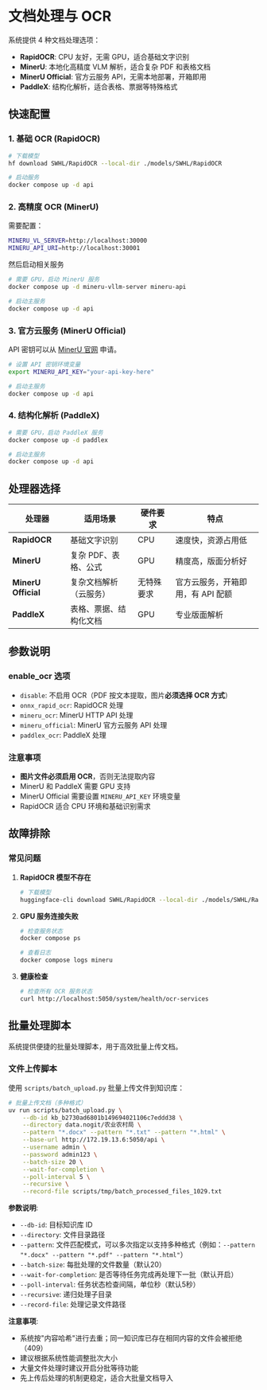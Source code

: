 # 文档处理与 OCR

系统提供 4 种文档处理选项：

- **RapidOCR**: CPU 友好，无需 GPU，适合基础文字识别
- **MinerU**: 本地化高精度 VLM 解析，适合复杂 PDF 和表格文档
- **MinerU Official**: 官方云服务 API，无需本地部署，开箱即用
- **PaddleX**: 结构化解析，适合表格、票据等特殊格式

## 快速配置

### 1. 基础 OCR (RapidOCR)

```bash
# 下载模型
hf download SWHL/RapidOCR --local-dir ./models/SWHL/RapidOCR

# 启动服务
docker compose up -d api
```

### 2. 高精度 OCR (MinerU)

需要配置：

```bash
MINERU_VL_SERVER=http://localhost:30000
MINERU_API_URI=http://localhost:30001
```

然后启动相关服务

```bash
# 需要 GPU，启动 MinerU 服务
docker compose up -d mineru-vllm-server mineru-api

# 启动主服务
docker compose up -d api
```

### 3. 官方云服务 (MinerU Official)


API 密钥可以从 [MinerU 官网](https://mineru.net) 申请。

```bash
# 设置 API 密钥环境变量
export MINERU_API_KEY="your-api-key-here"

# 启动主服务
docker compose up -d api
```

### 4. 结构化解析 (PaddleX)

```bash
# 需要 GPU，启动 PaddleX 服务
docker compose up -d paddlex

# 启动主服务
docker compose up -d api
```

## 处理器选择

| 处理器 | 适用场景 | 硬件要求 | 特点 |
|--------|----------|------------|------|
| **RapidOCR** | 基础文字识别 | CPU | 速度快，资源占用低 |
| **MinerU** | 复杂 PDF、表格、公式 | GPU | 精度高，版面分析好 |
| **MinerU Official** | 复杂文档解析（云服务） | 无特殊要求 | 官方云服务，开箱即用，有 API 配额 |
| **PaddleX** | 表格、票据、结构化文档 | GPU | 专业版面解析 |

## 参数说明

### enable_ocr 选项
- `disable`: 不启用 OCR（PDF 按文本提取，图片**必须选择 OCR 方式**）
- `onnx_rapid_ocr`: RapidOCR 处理
- `mineru_ocr`: MinerU HTTP API 处理
- `mineru_official`: MinerU 官方云服务 API 处理
- `paddlex_ocr`: PaddleX 处理

### 注意事项
- **图片文件必须启用 OCR**，否则无法提取内容
- MinerU 和 PaddleX 需要 GPU 支持
- MinerU Official 需要设置 `MINERU_API_KEY` 环境变量
- RapidOCR 适合 CPU 环境和基础识别需求

## 故障排除

### 常见问题

1. **RapidOCR 模型不存在**
   ```bash
   # 下载模型
   huggingface-cli download SWHL/RapidOCR --local-dir ./models/SWHL/RapidOCR
   ```

2. **GPU 服务连接失败**
   ```bash
   # 检查服务状态
   docker compose ps

   # 查看日志
   docker compose logs mineru
   ```

3. **健康检查**
   ```bash
   # 检查所有 OCR 服务状态
   curl http://localhost:5050/system/health/ocr-services
   ```

## 批量处理脚本

系统提供便捷的批量处理脚本，用于高效批量上传文档。

### 文件上传脚本

使用 `scripts/batch_upload.py` 批量上传文件到知识库：

```bash
# 批量上传文档（多种格式）
uv run scripts/batch_upload.py \
    --db-id kb_b2730ad6801b149694021106c7eddd38 \
    --directory data.nogit/农业农村局 \
    --pattern "*.docx" --pattern "*.txt" --pattern "*.html" \
    --base-url http://172.19.13.6:5050/api \
    --username admin \
    --password admin123 \
    --batch-size 20 \
    --wait-for-completion \
    --poll-interval 5 \
    --recursive \
    --record-file scripts/tmp/batch_processed_files_1029.txt
```

**参数说明**:
- `--db-id`: 目标知识库 ID
- `--directory`: 文件目录路径
- `--pattern`: 文件匹配模式，可以多次指定以支持多种格式（例如：`--pattern "*.docx" --pattern "*.pdf" --pattern "*.html"`）
- `--batch-size`: 每批处理的文件数量（默认20）
- `--wait-for-completion`: 是否等待任务完成再处理下一批（默认开启）
- `--poll-interval`: 任务状态检查间隔，单位秒（默认5秒）
- `--recursive`: 递归处理子目录
- `--record-file`: 处理记录文件路径

**注意事项**:
- 系统按"内容哈希"进行去重；同一知识库已存在相同内容的文件会被拒绝（409）
- 建议根据系统性能调整批次大小
- 大量文件处理时建议开启分批等待功能
- 先上传后处理的机制更稳定，适合大批量文档导入
